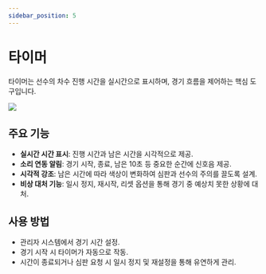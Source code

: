 ```yaml
---
sidebar_position: 5
---
```


# 타이머

타이머는 선수의 차수 진행 시간을 실시간으로 표시하며, 경기 흐름을 제어하는 핵심 도구입니다.

<img src="/docs/guide_graphics_4.png" />

## 주요 기능
- **실시간 시간 표시**: 진행 시간과 남은 시간을 시각적으로 제공.
- **소리 연동 알림**: 경기 시작, 종료, 남은 10초 등 중요한 순간에 신호음 제공.
- **시각적 강조**: 남은 시간에 따라 색상이 변화하여 심판과 선수의 주의를 끌도록 설계.
- **비상 대처 기능**: 일시 정지, 재시작, 리셋 옵션을 통해 경기 중 예상치 못한 상황에 대처.

## 사용 방법
- 관리자 시스템에서 경기 시간 설정.
- 경기 시작 시 타이머가 자동으로 작동.
- 시간이 종료되거나 심판 요청 시 일시 정지 및 재설정을 통해 유연하게 관리.
